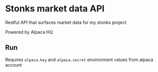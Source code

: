 # Stonks market data API

Restful API that surfaces market data for my stonks project

Powered by Alpaca HQ

## Run
Requires `alpaca.key` and `alpaca.secret` environment values from alpaca account